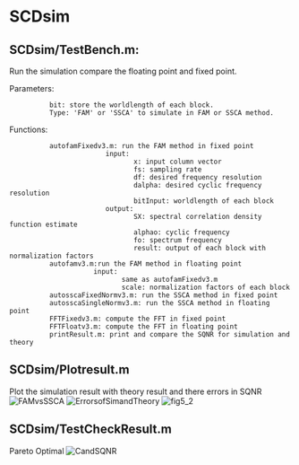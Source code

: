 # SCDsim

## SCDsim/TestBench.m: 
Run the simulation compare the floating point and fixed point. 

  Parameters:
  
              bit: store the worldlength of each block. 
              Type: 'FAM' or 'SSCA' to simulate in FAM or SSCA method. 
              
  Functions:
  
              autofamFixedv3.m: run the FAM method in fixed point
                            input:
                                   x: input column vector 
                                   fs: sampling rate
                                   df: desired frequency resolution 
                                   dalpha: desired cyclic frequency resolution
                                   bitInput: worldlength of each block
                            output: 
                                   SX: spectral correlation density function estimate
                                   alphao: cyclic frequency
                                   fo: spectrum frequency
                                   result: output of each block with normalization factors
              autofamv3.m:run the FAM method in floating point
                         input:
                                same as autofamFixedv3.m
                                scale: normalization factors of each block
              autosscaFixedNormv3.m: run the SSCA method in fixed point
              autosscaSingleNormv3.m: run the SSCA method in floating point
              FFTFixedv3.m: compute the FFT in fixed point
              FFTFloatv3.m: compute the FFT in floating point
              printResult.m: print and compare the SQNR for simulation and theory
## SCDsim/Plotresult.m
Plot the simulation result with theory result and there errors in SQNR
![FAMvsSSCA](https://user-images.githubusercontent.com/33167403/110423249-d3e04d00-80f4-11eb-808f-6fb40801fc63.jpg)
![ErrorsofSimandTheory](https://user-images.githubusercontent.com/33167403/110276177-b5ac1b80-8026-11eb-8acd-302c61dab12a.jpg)
![fig5_2](https://user-images.githubusercontent.com/33167403/125195026-298d5780-e297-11eb-8f51-3f9e8af897f3.jpg)


## SCDsim/TestCheckResult.m
Pareto Optimal 
![CandSQNR](https://user-images.githubusercontent.com/33167403/110276255-dbd1bb80-8026-11eb-8e7b-7493255907c3.jpg)
